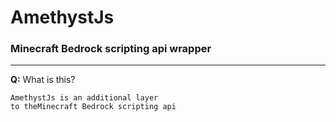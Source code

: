 # AmethystJs
### Minecraft Bedrock scripting api wrapper 
---
**Q:** What is this?
```
AmethystJs is an additional layer
to theMinecraft Bedrock scripting api
```